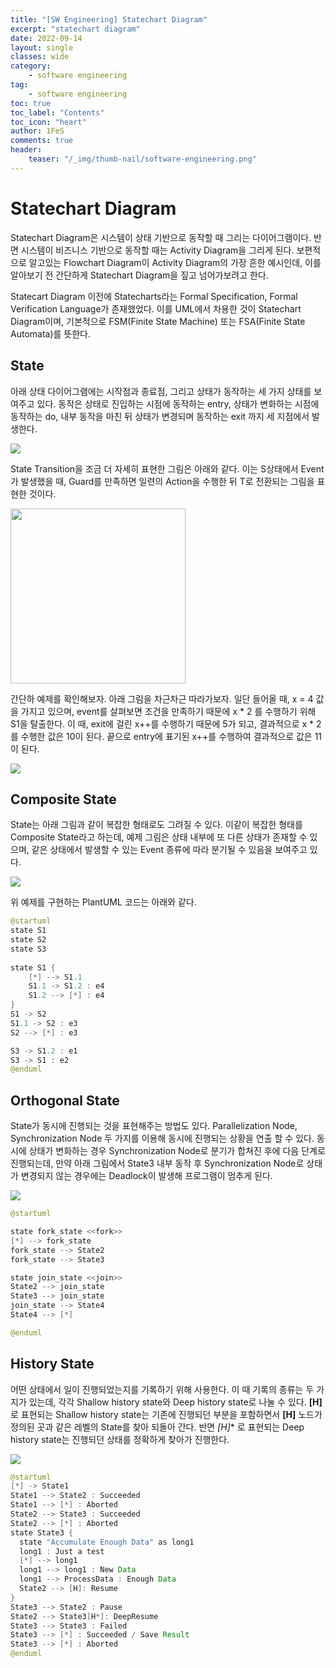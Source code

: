 ```yaml
---
title: "[SW Engineering] Statechart Diagram"
excerpt: "statechart diagram"
date: 2022-09-14
layout: single
classes: wide
category:
    - software engineering
tag:
    - software engineering
toc: true
toc_label: "Contents"
toc_icon: "heart"
author: 1FeS
comments: true
header:
    teaser: "/_img/thumb-nail/software-engineering.png"
---
```


# Statechart Diagram

Statechart Diagram은 시스템이 상태 기반으로 동작할 때 그리는 다이어그램이다. 반면 시스템이 비즈니스 기반으로 동작할 때는 Activity Diagram을 그리게 된다. 보편적으로 알고있는 Flowchart Diagram이 Activity Diagram의 가장 흔한 예시인데, 이를 알아보기 전 간단하게 Statechart Diagram을 짚고 넘어가보려고 한다.

Statecart Diagram 이전에 Statecharts라는 Formal Specification, Formal Verification Language가 존재했었다. 이를 UML에서 차용한 것이 Statechart Diagram이며, 기본적으로 FSM(Finite State Machine) 또는 FSA(Finite State Automata)를 뜻한다.

## State

아래 상태 다이어그램에는 시작점과 종료점, 그리고 상태가 동작하는 세 가지 상태를 보여주고 있다. 동작은 상태로 진입하는 시점에 동작하는 entry, 상태가 변화하는 시점에 동작하는 do, 내부 동작을 마친 뒤 상태가 변경되며 동작하는 exit 까지 세 지점에서 발생한다.

<img src="/_img/2022-09-14/statechart diagram basic.png">

State Transition을 조금 더 자세히 표현한 그림은 아래와 같다. 이는 S상태에서 Event가 발생했을 때, Guard를 만족하면 일련의 Action을 수행한 뒤 T로 전환되는 그림을 표현한 것이다.

<img src="/_img/2022-09-14/transition.png" style="width:20em">

간단하 예제를 확인해보자. 아래 그림을 차근차근 따라가보자. 일단 들어올 때, x = 4 값을 가지고 있으며, event를 살펴보면 조건을 만족하기 때문에 x * 2 를 수행하기 위해 S1을 탈출한다. 이 때, exit에 걸린 x++를 수행하기 때문에 5가 되고, 결과적으로 x * 2 를 수행한 값은 10이 된다. 끝으로 entry에 표기된 x++를 수행하여 결과적으로 값은 11이 된다.

<img src="/_img/2022-09-14/transition example.png">

## Composite State

State는 아래 그림과 같이 복잡한 형태로도 그려질 수 있다. 이같이 복잡한 형태를 Composite State라고 하는데, 예제 그림은 상태 내부에 또 다른 상태가 존재할 수 있으며, 같은 상태에서 발생할 수 있는 Event 종류에 따라 분기될 수 있음을 보여주고 있다.

<img src="/_img/2022-09-14/composite state.png">

위 예제를 구현하는 PlantUML 코드는 아래와 같다.

```java
@startuml
state S1
state S2
state S3
 
state S1 {
	[*] --> S1.1
	S1.1 -> S1.2 : e4
	S1.2 --> [*] : e4
}
S1 -> S2
S1.1 -> S2 : e3
S2 --> [*] : e3

S3 -> S1.2 : e1
S3 -> S1 : e2
@enduml
```

## Orthogonal State

State가 동시에 진행되는 것을 표현해주는 방법도 있다. Parallelization Node, Synchronization Node 두 가지를 이용해 동시에 진행되는 상황을 연출 할 수 있다. 동시에 상태가 변화하는 경우 Synchronization Node로 분기가 합쳐진 후에 다음 단계로 진행되는데, 만약 아래 그림에서 State3 내부 동작 후 Synchronization Node로 상태가 변경되지 않는 경우에는 Deadlock이 발생해 프로그램이 멈추게 된다.

<img src="/_img/2022-09-14/orthogonal state.png">

```java
@startuml

state fork_state <<fork>>
[*] --> fork_state
fork_state --> State2
fork_state --> State3

state join_state <<join>>
State2 --> join_state
State3 --> join_state
join_state --> State4
State4 --> [*]

@enduml
```

## History State

어떤 상태에서 일이 진행되었는지를 기록하기 위해 사용한다. 이 때 기록의 종류는 두 가지가 있는데, 각각 Shallow history state와 Deep history state로 나눌 수 있다. **[H]** 로 표현되는 Shallow history state는 기존에 진행되던 부분을 포함하면서 **[H]** 노드가 정의된 곳과 같은 레벨의 State를 찾아 되돌아 간다. 반면 **[H*]** 로 표현되는 Deep history state는 진행되던 상태를 정확하게 찾아가 진행한다.

<img src="/_img/2022-09-14/history state.png">

```java
@startuml
[*] -> State1
State1 --> State2 : Succeeded
State1 --> [*] : Aborted
State2 --> State3 : Succeeded
State2 --> [*] : Aborted
state State3 {
  state "Accumulate Enough Data" as long1
  long1 : Just a test
  [*] --> long1
  long1 --> long1 : New Data
  long1 --> ProcessData : Enough Data
  State2 --> [H]: Resume
}
State3 --> State2 : Pause
State2 --> State3[H*]: DeepResume
State3 --> State3 : Failed
State3 --> [*] : Succeeded / Save Result
State3 --> [*] : Aborted
@enduml
```